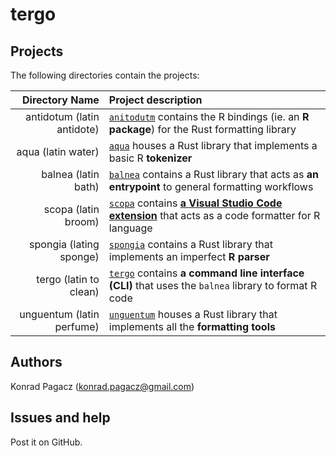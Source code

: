 # tergo

## Projects

The following directories contain the projects:

|             Directory Name | Project description                                                                                                                                                                   |
| -------------------------: | :------------------------------------------------------------------------------------------------------------------------------------------------------------------------------------ |
| antidotum (latin antidote) | [`anitodutm`](./antidotum/tergo) contains the R bindings (ie. an **R package**) for the Rust formatting library                                                                       |
|         aqua (latin water) | [`aqua`](./aqua/) houses a Rust library that implements a basic R **tokenizer**                                                                                                       |
|        balnea (latin bath) | [`balnea`](./balnea/) contains a Rust library that acts as **an entrypoint** to general formatting workflows                                                                          |
|        scopa (latin broom) | [`scopa`](./scopa) contains [**a Visual Studio Code extension**](https://marketplace.visualstudio.com/items?itemName=konradpagacz.tergo) that acts as a code formatter for R language |
|    spongia (lating sponge) | [`spongia`](./spongia) contains a Rust library that implements an imperfect **R parser**                                                                                              |
|     tergo (latin to clean) | [`tergo`](./tergo) contains **a command line interface (CLI)** that uses the `balnea` library to format R code                                                                        |
|  unguentum (latin perfume) | [`unguentum`](./unguentum) houses a Rust library that implements all the **formatting tools**                                                                                         |

## Authors

Konrad Pagacz (<konrad.pagacz@gmail.com>)

## Issues and help

Post it on GitHub.
